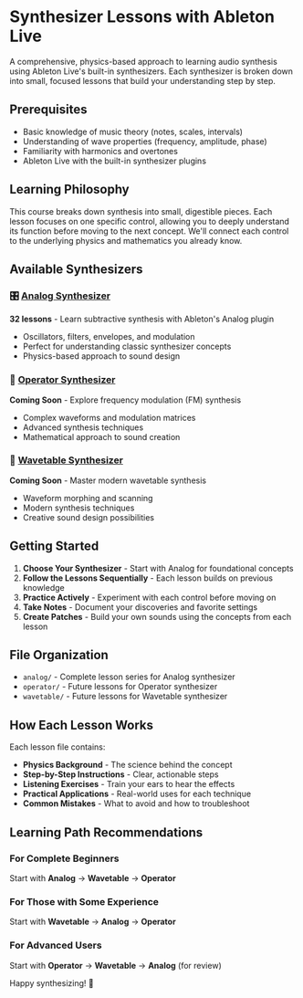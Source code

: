 # Synthesizer Lessons with Ableton Live

A comprehensive, physics-based approach to learning audio synthesis using Ableton Live's built-in synthesizers. Each synthesizer is broken down into small, focused lessons that build your understanding step by step.

## Prerequisites

- Basic knowledge of music theory (notes, scales, intervals)
- Understanding of wave properties (frequency, amplitude, phase)
- Familiarity with harmonics and overtones
- Ableton Live with the built-in synthesizer plugins

## Learning Philosophy

This course breaks down synthesis into small, digestible pieces. Each lesson focuses on one specific control, allowing you to deeply understand its function before moving to the next concept. We'll connect each control to the underlying physics and mathematics you already know.

## Available Synthesizers

### 🎛️ [Analog Synthesizer](./analog/README.md)

**32 lessons** - Learn subtractive synthesis with Ableton's Analog plugin

- Oscillators, filters, envelopes, and modulation
- Perfect for understanding classic synthesizer concepts
- Physics-based approach to sound design

### 🎹 [Operator Synthesizer](./operator/README.md)

**Coming Soon** - Explore frequency modulation (FM) synthesis

- Complex waveforms and modulation matrices
- Advanced synthesis techniques
- Mathematical approach to sound creation

### 🌊 [Wavetable Synthesizer](./wavetable/README.md)

**Coming Soon** - Master modern wavetable synthesis

- Waveform morphing and scanning
- Modern synthesis techniques
- Creative sound design possibilities

## Getting Started

1. **Choose Your Synthesizer** - Start with Analog for foundational concepts
2. **Follow the Lessons Sequentially** - Each lesson builds on previous knowledge
3. **Practice Actively** - Experiment with each control before moving on
4. **Take Notes** - Document your discoveries and favorite settings
5. **Create Patches** - Build your own sounds using the concepts from each lesson

## File Organization

- `analog/` - Complete lesson series for Analog synthesizer
- `operator/` - Future lessons for Operator synthesizer  
- `wavetable/` - Future lessons for Wavetable synthesizer

## How Each Lesson Works

Each lesson file contains:

- **Physics Background** - The science behind the concept
- **Step-by-Step Instructions** - Clear, actionable steps
- **Listening Exercises** - Train your ears to hear the effects
- **Practical Applications** - Real-world uses for each technique
- **Common Mistakes** - What to avoid and how to troubleshoot

## Learning Path Recommendations

### For Complete Beginners

Start with **Analog** → **Wavetable** → **Operator**

### For Those with Some Experience

Start with **Wavetable** → **Analog** → **Operator**

### For Advanced Users

Start with **Operator** → **Wavetable** → **Analog** (for review)

Happy synthesizing! 🎵
